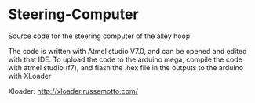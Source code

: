 # Steering-Computer
Source code for the steering computer of the alley hoop

The code is written with Atmel studio V7.0, and can be opened and edited with that IDE.
To upload the code to the arduino mega, compile the code with atmel studio (f7), and flash the .hex file in the outputs to the arduino with XLoader

Xloader:
http://xloader.russemotto.com/
